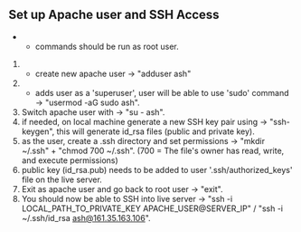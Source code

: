 ## Set up Apache user and SSH Access
* - commands should be run as root user.
1) * create new apache user -> "adduser ash"
2) * adds user as a 'superuser', user will be able to use 'sudo' command -> "usermod -aG sudo ash".
3) Switch apache user with -> "su - ash". 
4) if needed, on local machine generate a new SSH key pair using -> "ssh-keygen", this will generate id_rsa files (public and private key).
5) as the user, create a .ssh directory and set permissions -> "mkdir ~/.ssh" + "chmod 700 ~/.ssh". (700 = The file's owner has read, write, and execute permissions)
6) public key (id_rsa.pub) needs to be added to user '.ssh/authorized_keys' file on the live server.
7) Exit as apache user and go back to root user -> "exit".
8) You should now be able to SSH into live server -> "ssh -i LOCAL_PATH_TO_PRIVATE_KEY APACHE_USER@SERVER_IP" / "ssh -i ~/.ssh/id_rsa ash@161.35.163.106". 
